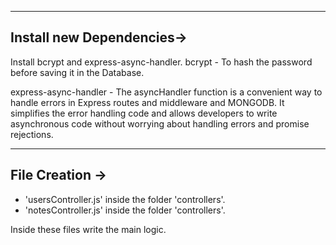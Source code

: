 - - -
## Install new Dependencies->
Install bcrypt and express-async-handler.
bcrypt - To hash the password before saving it in the Database.

express-async-handler - The asyncHandler function is a convenient way to handle errors in Express routes and middleware and MONGODB. It simplifies the error handling code and allows developers to write asynchronous code without worrying about handling errors and promise rejections.
- - -
## File Creation ->
- 'usersController.js' inside the folder 'controllers'.
- 'notesController.js' inside the folder 'controllers'.

Inside these files write the main logic.
